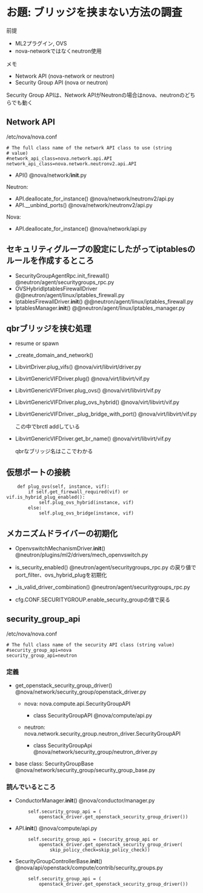 # お題: ブリッジを挟まない方法の調査
前提

- ML2プラグイン, OVS
- nova-networkではなくneutron使用

メモ

- Network API (nova-network or neutron)
- Security Group API (nova or neutron)

Security Group APIは、Network APIがNeutronの場合はnova、neutronのどちらでも動く

## Network API
/etc/nova/nova.conf
```
# The full class name of the network API class to use (string
# value)
#network_api_class=nova.network.api.API
network_api_class=nova.network.neutronv2.api.API
```

- API() @nova/network/__init__.py

Neutron:

 - API.deallocate_for_instance() @nova/network/neutronv2/api.py
 - API.__unbind_ports() @nova/network/neutronv2/api.py

Nova:

 - API.deallocate_for_instance() @nova/network/api.py


## セキュリティグループの設定にしたがってiptablesのルールを作成するところ
- SecurityGroupAgentRpc.init_firewall() @neutron/agent/securitygroups_rpc.py
- OVSHybridIptablesFirewallDriver @@neutron/agent/linux/iptables_firewall.py
- IptablesFirewallDriver.__init__() @@neutron/agent/linux/iptables_firewall.py
- IptablesManager.__init__() @@neutron/agent/linux/iptables_manager.py

## qbrブリッジを挟む処理
- resume or spawn
- _create_domain_and_network()
- LibvirtDriver.plug_vifs() @nova/virt/libvirt/driver.py
- LibvirtGenericVIFDriver.plug() @nova/virt/libvirt/vif.py
- LibvirtGenericVIFDriver.plug_ovs() @nova/virt/libvirt/vif.py
- LibvirtGenericVIFDriver.plug_ovs_hybrid() @nova/virt/libvirt/vif.py
- LibvirtGenericVIFDriver._plug_bridge_with_port() @nova/virt/libvirt/vif.py

  この中でbrctl addしている

- LibvirtGenericVIFDriver.get_br_name() @nova/virt/libvirt/vif.py

  qbrなブリッジ名はここでわかる

## 仮想ポートの接続

```
    def plug_ovs(self, instance, vif):
        if self.get_firewall_required(vif) or vif.is_hybrid_plug_enabled():
            self.plug_ovs_hybrid(instance, vif)
        else:
            self.plug_ovs_bridge(instance, vif)
```

<!---
self.get_firewall_required()
	vif.is_neutron_filtering_enabled()
		neutron portのbinding:vif_detailsプロパティのport_filterを返す
vif.is_hybrid_plug_enabled()
--->


## メカニズムドライバーの初期化
- OpenvswitchMechanismDriver.__init__() @neutron/plugins/ml2/drivers/mech_openvswitch.py

- is_security_enabled() @neutron/agent/securitygroups_rpc.py の戻り値で port_filter、ovs_hybrid_plugを初期化
- _is_valid_driver_combination() @neutron/agent/securitygroups_rpc.py
- cfg.CONF.SECURITYGROUP.enable_security_groupの値で戻る


<!---
# Error
2016-02-01 23:47:32.264 21348 DEBUG keystoneclient.session [req-59a1e660-29ed-4100-9381-bd39da92c93b 9033020dd4e04a34923f9f7ae87e255d ef7504d62f314183b454e2957c843ff7 - - -] REQ: curl -g -i -X PUT http://10.0.1.111:9696/v2.0/ports/None.json -H "User-Agent: python-neutronclient" -H "Content-Type: application/json" -H "Accept: application/json" -H "X-Auth-Token: {SHA1}fc37e56302cc5e59e9a90e5ffeba4a95c974e19a" -d '{"port": {"device_owner": "", "binding:host_id": null, "device_id": ""}}' _http_log_request /usr/lib/python2.7/site-packages/keystoneclient/session.py:195
2016-02-01 23:47:32.317 21348 DEBUG keystoneclient.session [req-59a1e660-29ed-4100-9381-bd39da92c93b 9033020dd4e04a34923f9f7ae87e255d ef7504d62f314183b454e2957c843ff7 - - -] RESP: _http_log_response /usr/lib/python2.7/site-packages/keystoneclient/session.py:224
2016-02-01 23:47:32.318 21348 DEBUG neutronclient.v2_0.client [req-59a1e660-29ed-4100-9381-bd39da92c93b 9033020dd4e04a34923f9f7ae87e255d ef7504d62f314183b454e2957c843ff7 - - -] Error message: 404 Not Found

The resource could not be found.

    _handle_fault_response /usr/lib/python2.7/site-packages/neutronclient/v2_0/client.py:176
2016-02-01 23:47:32.318 21348 ERROR nova.network.neutronv2.api [req-59a1e660-29ed-4100-9381-bd39da92c93b 9033020dd4e04a34923f9f7ae87e255d ef7504d62f314183b454e2957c843ff7 - - -] Unable to clear device ID for port 'None'
2016-02-01 23:47:32.318 21348 TRACE nova.network.neutronv2.api Traceback (most recent call last):
2016-02-01 23:47:32.318 21348 TRACE nova.network.neutronv2.api   File "/usr/lib/python2.7/site-packages/nova/network/neutronv2/api.py", line 366, in _unbind_ports
2016-02-01 23:47:32.318 21348 TRACE nova.network.neutronv2.api     port_client.update_port(port_id, port_req_body)
2016-02-01 23:47:32.318 21348 TRACE nova.network.neutronv2.api   File "/usr/lib/python2.7/site-packages/neutronclient/v2_0/client.py", line 102, in with_params
2016-02-01 23:47:32.318 21348 TRACE nova.network.neutronv2.api     ret = self.function(instance, *args, **kwargs)
2016-02-01 23:47:32.318 21348 TRACE nova.network.neutronv2.api   File "/usr/lib/python2.7/site-packages/neutronclient/v2_0/client.py", line 549, in update_port
2016-02-01 23:47:32.318 21348 TRACE nova.network.neutronv2.api     return self.put(self.port_path % (port), body=body)
2016-02-01 23:47:32.318 21348 TRACE nova.network.neutronv2.api   File "/usr/lib/python2.7/site-packages/neutronclient/v2_0/client.py", line 302, in put
2016-02-01 23:47:32.318 21348 TRACE nova.network.neutronv2.api     headers=headers, params=params)
2016-02-01 23:47:32.318 21348 TRACE nova.network.neutronv2.api   File "/usr/lib/python2.7/site-packages/neutronclient/v2_0/client.py", line 270, in retry_request
2016-02-01 23:47:32.318 21348 TRACE nova.network.neutronv2.api     headers=headers, params=params)
2016-02-01 23:47:32.318 21348 TRACE nova.network.neutronv2.api   File "/usr/lib/python2.7/site-packages/neutronclient/v2_0/client.py", line 211, in do_request
2016-02-01 23:47:32.318 21348 TRACE nova.network.neutronv2.api     self._handle_fault_response(status_code, replybody)
2016-02-01 23:47:32.318 21348 TRACE nova.network.neutronv2.api   File "/usr/lib/python2.7/site-packages/neutronclient/v2_0/client.py", line 185, in _handle_fault_response
2016-02-01 23:47:32.318 21348 TRACE nova.network.neutronv2.api     exception_handler_v20(status_code, des_error_body)
2016-02-01 23:47:32.318 21348 TRACE nova.network.neutronv2.api   File "/usr/lib/python2.7/site-packages/neutronclient/v2_0/client.py", line 83, in exception_handler_v20
2016-02-01 23:47:32.318 21348 TRACE nova.network.neutronv2.api     message=message)
2016-02-01 23:47:32.318 21348 TRACE nova.network.neutronv2.api NeutronClientException: 404 Not Found
2016-02-01 23:47:32.318 21348 TRACE nova.network.neutronv2.api
2016-02-01 23:47:32.318 21348 TRACE nova.network.neutronv2.api The resource could not be found.
2016-02-01 23:47:32.318 21348 TRACE nova.network.neutronv2.api
2016-02-01 23:47:32.318 21348 TRACE nova.network.neutronv2.api
2016-02-01 23:47:32.318 21348 TRACE nova.network.neutronv2.api

Unable to clear device ID for port 'None'
API._unbind_ports() @nova/network/neutronv2/api.py

  API.allocate_for_instance() @nova/network/neutronv2/api.py
* API.deallocate_for_instance() @nova/network/neutronv2/api.py
  API.deallocate_port_for_instance() @nova/network/neutronv2/api.py
--->

## security_group_api

/etc/nova/nova.conf
```
# The full class name of the security API class (string value)
#security_group_api=nova
security_group_api=neutron
```

### 定義
- get_openstack_security_group_driver() @nova/network/security_group/openstack_driver.py

  + nova: nova.compute.api.SecurityGroupAPI

    - class SecurityGroupAPI @nova/compute/api.py

  + neutron: nova.network.security_group.neutron_driver.SecurityGroupAPI

    - class SecurityGroupApi @nova/network/security_group/neutron_driver.py

- base class: SecurityGroupBase @nova/network/security_group/security_group_base.py

### 読んでいるところ
- ConductorManager.__init__() @nova/conductor/manager.py
```
        self.security_group_api = (
            openstack_driver.get_openstack_security_group_driver())
```

- API.__init__() @nova/compute/api.py
```
        self.security_group_api = (security_group_api or
            openstack_driver.get_openstack_security_group_driver(
                skip_policy_check=skip_policy_check))
```

- SecurityGroupControllerBase.__init__() @nova/api/openstack/compute/contrib/security_groups.py
```
        self.security_group_api = (
            openstack_driver.get_openstack_security_group_driver())
```
